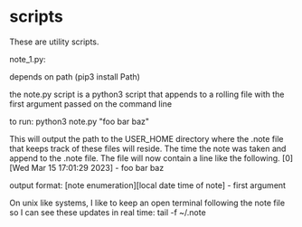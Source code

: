 # scripts
These are utility scripts.  

note_1.py:

depends on path (pip3 install Path)

the note.py script is a python3 script that appends to a rolling file with the first argument passed on the command line

to run:
python3 note.py "foo bar baz"

This will output the path to the USER_HOME directory where the .note file that keeps track of these files will reside.
The time the note was taken and append to the .note file.
The file will now contain a line like the following.
[0][Wed Mar 15 17:01:29 2023] - foo bar baz

output format:
[note enumeration][local date time of note] - first argument

On unix like systems, I like to keep an open terminal following the note file so I can see these updates in real time:
tail -f ~/.note

